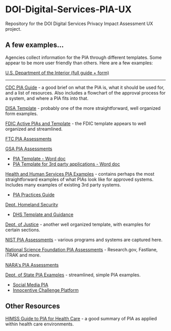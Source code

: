 # DOI-Digital-Services-PIA-UX
Repository for the DOI Digital Services Privacy Impact Assessment UX project.

## A few examples...
Agencies collect information for the PIA through different templates.  Some appear to be more user friendly than others.  Here are a few examples:

[U.S. Department of the Interior (full guide + form)](https://www.doi.gov/sites/doi.gov/files/migrated/ocio/information_assurance/privacy/upload/DOI-PIA-Guide-09-30-2014.pdf)

---

[CDC PIA Guide](http://www2.cdc.gov/cdcup/library/process_guides/doc/CDC_UP_Process_Guide_PIA.doc) - a good brief on what the PIA is, what it should be used for, and a list of resources.  Also includes a flowchart of the approval process for a system, and where a PIA fits into that.

[DISA Template](http://www.disa.mil/~/media/Files/DISA/About/Privacy-Office/DD_Form_2930_PIA_Sections_1-2.pdf) - probably one of the more straightforward, well organized form examples.

[FDIC Active PIAs and Template](https://www.fdic.gov/about/privacy/assessments.html) - the FDIC template appears to well organized and streamlined.

[FTC PIA Assessments](https://www.ftc.gov/site-information/privacy-policy/privacy-impact-assessments)

[GSA PIA Assessments](http://www.gsa.gov/portal/content/102237)
- [PIA Template - Word doc](http://www.gsa.gov/portal/getMediaData?mediaId=117566)
- [PIA Template for 3rd party applications - Word doc](http://www.gsa.gov/portal/getMediaData?mediaId=117570)

[Health and Human Services PIA Examples](http://www.hhs.gov/pia/) - contains perhaps the most straightforward examples of what PIAs look like for approved systems.  Includes many examples of existing 3rd party systems.
- [PIA Practices Guide](https://www.hhs.gov/ocio/eplc/EPLC%20Archive%20Documents/19%20-%20Privacy%20Impact%20Assessment/eplc_privacy_impact_assessment_practices_guide.pdf)

[Dept. Homeland Security](https://www.dhs.gov/privacy-impact-assessments)
- [DHS Template and Guidance](https://www.dhs.gov/publication/privacy-impact-assessment-guidance)

[Dept. of Justice](https://www.justice.gov/opcl/docs/doj-pia-template.pdf) - another well organized template, with examples for certain sections.

[NIST PIA Assessments](https://www.nist.gov/nist-privacy-impact-assessments) - various programs and systems are captured here.

[National Science Foundation PIA Assessments](https://nsf.gov/policies/pia.jsp) - Research.gov, Fastlane, iTRAK and more.

[NARA's PIA Assessments](https://www.archives.gov/privacy/privacy-impact-assessments)

[Dept. of State PIA Examples](https://foia.state.gov/Learn/PIA.aspx) - streamlined, simple PIA examples.
- [Social Media PIA](https://foia.state.gov/_docs/PIA/DepartmentWideSocialMedia.pdf)
- [Innocentive Challenge Platform](https://foia.state.gov/_docs/PIA/Innocentive%20PIA.pdf)

## Other Resources 

[HIMSS Guide to PIA for Health Care](https://www.himss.org/sites/himssorg/files/HIMSSorg/Content/files/D87_HIMSS_PIA_Guide_.pdf) - a good summary of PIA as applied within health care environments.




